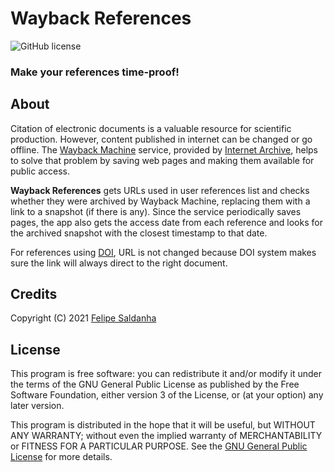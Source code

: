 # Wayback References

![GitHub license](https://img.shields.io/github/license/FSaldanha/waybackref)

### Make your references time-proof!

## About

Citation of electronic documents is a valuable resource for scientific production. However, content published in internet can be changed or go offline. The [Wayback Machine](https://web.archive.org/) service, provided by [Internet Archive](https://archive.org/), helps to solve that problem by saving web pages and making them available for public access.

**Wayback References** gets URLs used in user references list and checks whether they were archived by Wayback Machine, replacing them with a link to a snapshot (if there is any). Since the service periodically saves pages, the app also gets the access date from each reference and looks for the archived snapshot with the closest timestamp to that date.

For references using [DOI](https://www.doi.org/), URL is not changed because DOI system makes sure the link will always direct to the right document.

## Credits

Copyright (C) 2021 [Felipe Saldanha](https://fsaldanha.com.br)

## License

This program is free software: you can redistribute it and/or modify it under the terms of the GNU General Public License as published by the Free Software Foundation, either version 3 of the License, or (at your option) any later version.

This program is distributed in the hope that it will be useful, but WITHOUT ANY WARRANTY; without even the implied warranty of MERCHANTABILITY or FITNESS FOR A PARTICULAR PURPOSE. See the [GNU General Public License](LICENSE.md) for more details.